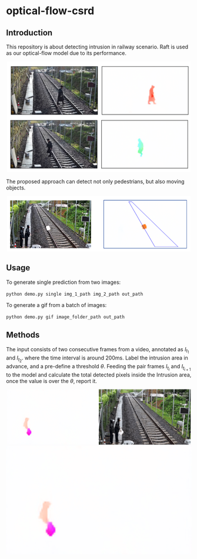 # optical-flow-csrd

## Introduction
This repository is about detecting intrusion in railway
scenario. Raft is used as our optical-flow model due to its
performance. 


<div align=center>
<img src="imgs/md_1.png" alt="示例图片" width="500" height="300">
</div>

The proposed approach can detect not only pedestrians, but also
moving objects.

<div align=center>
<img src="imgs/md_3.png" alt="示例图片" width="500" height="150">
</div>

## Usage
To generate single prediction from two images: 

`python demo.py single img_1_path img_2_path out_path`

To generate a gif from a batch of images:

`python demo.py gif image_folder_path out_path`
## Methods
The input consists of two consecutive frames from a video,
annotated as $I_{t_{1}}$ and $I_{t_{2}}$. where the time interval
is around 200ms. Label the intrusion area in advance, and a pre-define
a threshold $\theta$. Feeding the pair frames $I_{t_{i}}$ and $I_{t_{i+1}}$
to the model and calculate the total detected pixels inside the Intrusion area,
once the value is over the $\theta$, report it.

<div align=center>
<img src="./imgs/animation.gif" width="250" height="150"><img src="./imgs/30m_ori.gif" width="250" height="150">
</div>
<img src="./imgs/animation.gif">
